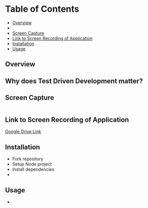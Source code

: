 # Table of Contents

  - [Overview](#overview)
  - []()
  - [Screen Capture](#screen-capture)
  - [Link to Screen Recording of Application](#link-to-screen-recording-of-application)
  - [Installation](#installation)
  - [Usage](#usage)
  
## Overview
 

## Why does Test Driven Development matter?
 

## Screen Capture
![]()

## Link to Screen Recording of Application
[Google Drive Link]()

## Installation

  - Fork repository
  - Setup Node project
  - Install dependencies
  -
  
## Usage

  -